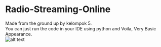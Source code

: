 # Radio-Streaming-Online

Made from the ground up by kelompok 5.\
You can just run the code in your IDE using python and Voila, Very Basic Appearance.\
![alt text](https://i.ibb.co/zHbtXrs/ss.png)
